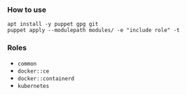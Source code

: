 ### How to use

```
apt install -y puppet gpg git
puppet apply --modulepath modules/ -e "include role" -t
```

### Roles
* `common`
* `docker::ce`
* `docker::containerd`
* `kubernetes`

